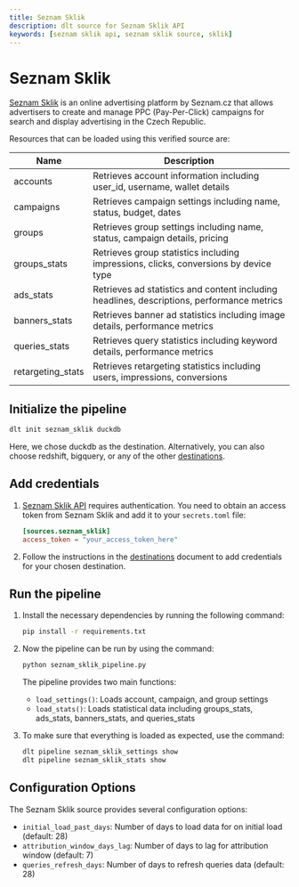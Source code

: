 ```yaml
---
title: Seznam Sklik
description: dlt source for Seznam Sklik API
keywords: [seznam sklik api, seznam sklik source, sklik]
---
```



# Seznam Sklik

[Seznam Sklik](https://www.sklik.cz/) is an online advertising platform by Seznam.cz that allows advertisers to create and manage PPC (Pay-Per-Click) campaigns for search and display advertising in the Czech Republic.

Resources that can be loaded using this verified source are:

| Name | Description |
| ---- | ----------- |
| accounts | Retrieves account information including user_id, username, wallet details |
| campaigns | Retrieves campaign settings including name, status, budget, dates |
| groups | Retrieves group settings including name, status, campaign details, pricing |
| groups_stats | Retrieves group statistics including impressions, clicks, conversions by device type |
| ads_stats | Retrieves ad statistics and content including headlines, descriptions, performance metrics |
| banners_stats | Retrieves banner ad statistics including image details, performance metrics |
| queries_stats | Retrieves query statistics including keyword details, performance metrics |
| retargeting_stats | Retrieves retargeting statistics including users, impressions, conversions |

## Initialize the pipeline

```bash
dlt init seznam_sklik duckdb
```

Here, we chose duckdb as the destination. Alternatively, you can also choose redshift, bigquery, or any of the other [destinations](https://dlthub.com/docs/dlt-ecosystem/destinations/).

## Add credentials

1. [Seznam Sklik API](https://api.sklik.cz/drak/) requires authentication. You need to obtain an access token from Seznam Sklik and add it to your `secrets.toml` file:

   ```toml
   [sources.seznam_sklik]
   access_token = "your_access_token_here"
   ```

2. Follow the instructions in the [destinations](https://dlthub.com/docs/dlt-ecosystem/destinations/) document to add credentials for your chosen destination.

## Run the pipeline

1. Install the necessary dependencies by running the following command:

   ```bash
   pip install -r requirements.txt
   ```

2. Now the pipeline can be run by using the command:

   ```bash
   python seznam_sklik_pipeline.py
   ```

   The pipeline provides two main functions:
   - `load_settings()`: Loads account, campaign, and group settings
   - `load_stats()`: Loads statistical data including groups_stats, ads_stats, banners_stats, and queries_stats

3. To make sure that everything is loaded as expected, use the command:

   ```bash
   dlt pipeline seznam_sklik_settings show
   dlt pipeline seznam_sklik_stats show
   ```

## Configuration Options

The Seznam Sklik source provides several configuration options:

- `initial_load_past_days`: Number of days to load data for on initial load (default: 28)
- `attribution_window_days_lag`: Number of days to lag for attribution window (default: 7)
- `queries_refresh_days`: Number of days to refresh queries data (default: 28)

